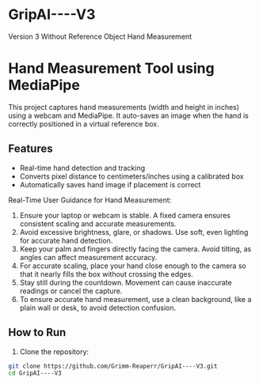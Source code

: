 # GripAI----V3
Version 3 Without Reference Object Hand Measurement 

# Hand Measurement Tool using MediaPipe

This project captures hand measurements (width and height in inches) using a webcam and MediaPipe. It auto-saves an image when the hand is correctly positioned in a virtual reference box.

## Features
- Real-time hand detection and tracking
- Converts pixel distance to centimeters/inches using a calibrated box
- Automatically saves hand image if placement is correct


Real-Time User Guidance for Hand Measurement:

1) Ensure your laptop or webcam is stable. A fixed camera ensures consistent scaling and accurate measurements.
2) Avoid excessive brightness, glare, or shadows. Use soft, even lighting for accurate hand detection.
3) Keep your palm and fingers directly facing the camera. Avoid tilting, as angles can affect measurement accuracy.
4) For accurate scaling, place your hand close enough to the camera so that it nearly fills the box without crossing the edges.
5) Stay still during the countdown. Movement can cause inaccurate readings or cancel the capture.
6) To ensure accurate hand measurement, use a clean background, like a plain wall or desk, to avoid detection confusion.

## How to Run

1. Clone the repository:
```bash
git clone https://github.com/Grimm-Reaperr/GripAI----V3.git
cd GripAI----V3
